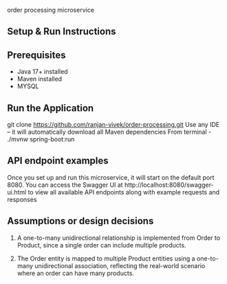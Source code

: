 order processing microservice

##  Setup & Run Instructions

##  Prerequisites

- Java 17+ installed
- Maven installed
- MYSQL

## Run the Application
git clone https://github.com/ranjan-vivek/order-processing.git
Use any IDE – it will automatically download all Maven dependencies
From terminal - ./mvnw spring-boot:run

## API endpoint examples
Once you set up and run this microservice, it will start on the default port 8080. 
You can access the Swagger UI at http://localhost:8080/swagger-ui.html to view all available API endpoints along with example requests and responses

## Assumptions or design decisions

1. A one-to-many unidirectional relationship is implemented from Order to Product, since a single order can include multiple products.

2. The Order entity is mapped to multiple Product entities using a one-to-many unidirectional association, reflecting the real-world scenario where an order can have many products.
